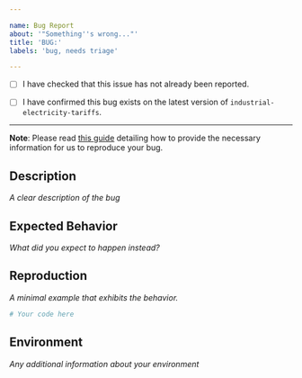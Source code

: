 ```yaml
---

name: Bug Report
about: '"Something''s wrong..."'
title: 'BUG:'
labels: 'bug, needs triage'

---
```


- [ ] I have checked that this issue has not already been reported.

- [ ] I have confirmed this bug exists on the latest version of `industrial-electricity-tariffs`.

---

**Note**: Please read [this guide](https://matthewrocklin.com/blog/work/2018/02/28/minimal-bug-reports) detailing how to provide the necessary information for us to reproduce your bug.

## Description
*A clear description of the bug*

## Expected Behavior
*What did you expect to happen instead?*

## Reproduction
*A minimal example that exhibits the behavior.*

```python
# Your code here

```

## Environment
*Any additional information about your environment*